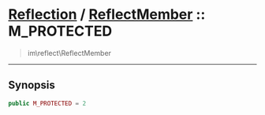 # [Reflection](reflect.md) / [ReflectMember](reflect-ReflectMember.md) :: M_PROTECTED
 > im\reflect\ReflectMember
____

## Synopsis
```php
public M_PROTECTED = 2
```
